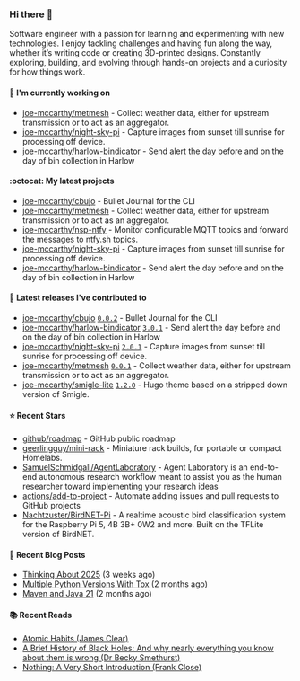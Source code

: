 ### Hi there :wave:

Software engineer with a passion for learning and experimenting with new technologies. I enjoy tackling challenges and having fun along the way, whether it’s writing code or creating 3D-printed designs. Constantly exploring, building, and evolving through hands-on projects and a curiosity for how things work.

#### :construction_worker: I'm currently working on

- [joe-mccarthy/metmesh](https://github.com/joe-mccarthy/metmesh) - Collect weather data, either for upstream transmission or to act as an aggregator.
- [joe-mccarthy/night-sky-pi](https://github.com/joe-mccarthy/night-sky-pi) - Capture images from sunset till sunrise for processing off device.
- [joe-mccarthy/harlow-bindicator](https://github.com/joe-mccarthy/harlow-bindicator) - Send alert the day before and on the day of bin collection in Harlow

#### :octocat: My latest projects

- [joe-mccarthy/cbujo](https://github.com/joe-mccarthy/cbujo) - Bullet Journal for the CLI
- [joe-mccarthy/metmesh](https://github.com/joe-mccarthy/metmesh) - Collect weather data, either for upstream transmission or to act as an aggregator.
- [joe-mccarthy/nsp-ntfy](https://github.com/joe-mccarthy/nsp-ntfy) - Monitor configurable MQTT topics and forward the messages to ntfy.sh topics.
- [joe-mccarthy/night-sky-pi](https://github.com/joe-mccarthy/night-sky-pi) - Capture images from sunset till sunrise for processing off device.
- [joe-mccarthy/harlow-bindicator](https://github.com/joe-mccarthy/harlow-bindicator) - Send alert the day before and on the day of bin collection in Harlow

#### :rocket: Latest releases I've contributed to

- [joe-mccarthy/cbujo](https://github.com/joe-mccarthy/cbujo) [`0.0.2`](https://github.com/joe-mccarthy/cbujo/releases/tag/0.0.2) - Bullet Journal for the CLI
- [joe-mccarthy/harlow-bindicator](https://github.com/joe-mccarthy/harlow-bindicator) [`3.0.1`](https://github.com/joe-mccarthy/harlow-bindicator/releases/tag/3.0.1) - Send alert the day before and on the day of bin collection in Harlow
- [joe-mccarthy/night-sky-pi](https://github.com/joe-mccarthy/night-sky-pi) [`2.0.1`](https://github.com/joe-mccarthy/night-sky-pi/releases/tag/2.0.1) - Capture images from sunset till sunrise for processing off device.
- [joe-mccarthy/metmesh](https://github.com/joe-mccarthy/metmesh) [`0.0.1`](https://github.com/joe-mccarthy/metmesh/releases/tag/0.0.1) - Collect weather data, either for upstream transmission or to act as an aggregator.
- [joe-mccarthy/smigle-lite](https://github.com/joe-mccarthy/smigle-lite) [`1.2.0`](https://github.com/joe-mccarthy/smigle-lite/releases/tag/1.2.0) - Hugo theme based on a stripped down version of Smigle.

#### :star: Recent Stars

- [github/roadmap](https://github.com/github/roadmap) - GitHub public roadmap
- [geerlingguy/mini-rack](https://github.com/geerlingguy/mini-rack) - Miniature rack builds, for portable or compact Homelabs.
- [SamuelSchmidgall/AgentLaboratory](https://github.com/SamuelSchmidgall/AgentLaboratory) - Agent Laboratory is an end-to-end autonomous research workflow meant to assist you as the human researcher toward implementing your research ideas
- [actions/add-to-project](https://github.com/actions/add-to-project) - Automate adding issues and pull requests to GitHub projects
- [Nachtzuster/BirdNET-Pi](https://github.com/Nachtzuster/BirdNET-Pi) - A realtime acoustic bird classification system for the Raspberry Pi 5, 4B 3B&#43; 0W2 and more. Built on the TFLite version of BirdNET.

#### :loudspeaker: Recent Blog Posts

- [Thinking About 2025](https://joe-mccarthy.github.io/thinking-about-2025/) (3 weeks ago)
- [Multiple Python Versions With Tox](https://joe-mccarthy.github.io/multiple-python-versions-with-tox/) (2 months ago)
- [Maven and Java 21](https://joe-mccarthy.github.io/maven-and-java-21/) (2 months ago)

#### :books: Recent Reads

- [Atomic Habits (James Clear)](https://amzn.eu/d/fv9Q6OA)
- [A Brief History of Black Holes: And why nearly everything you know about them is wrong (Dr Becky Smethurst)](https://amzn.eu/d/4UPtW5n)
- [Nothing: A Very Short Introduction (Frank Close)](https://www.amazon.co.uk/Nothing-Very-Short-Introduction-Introductions/dp/0199225869)

